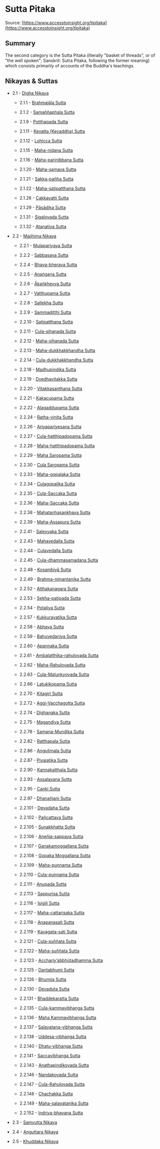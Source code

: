 # Sutta Pitaka

Source: [https://www.accesstoinsight.org/tipitaka](https://www.accesstoinsight.org/tipitaka)

## Summary

The second category is the Sutta Pitaka (literally "basket of threads", or of "the well spoken"; Sanskrit: Sutra Pitaka, following the former meaning) which consists primarily of accounts of the Buddha's teachings.

## Nikayas & Suttas

* 2.1 - [Digha Nikaya](./2.1-digha-nikaya)

  *  2.1.1 - [Brahmajāla Sutta](./2.1-digha-nikaya/2.1.1-brahmaj-la-sutta.md)

  *  2.1.2 - [Samaññaphala Sutta](./2.1-digha-nikaya/2.1.2-sama-aphala-sutta.md)

  *  2.1.9 - [Potthapada Sutta](./2.1-digha-nikaya/2.1.9-potthapada-sutta.md)

  *  2.1.11 - [Kevatta (Kevaddha) Sutta](./2.1-digha-nikaya/2.1.11-kevatta-kevaddha-sutta.md)

  *  2.1.12 - [Lohicca Sutta](./2.1-digha-nikaya/2.1.12-lohicca-sutta.md)

  *  2.1.15 - [Maha-nidana Sutta](./2.1-digha-nikaya/2.1.15-maha-nidana-sutta.md)

  *  2.1.16 - [Maha-parinibbana Sutta](./2.1-digha-nikaya/2.1.16-maha-parinibbana-sutta.md)

  *  2.1.20 - [Maha-samaya Sutta](./2.1-digha-nikaya/2.1.20-maha-samaya-sutta.md)

  *  2.1.21 - [Sakka-pañha Sutta](./2.1-digha-nikaya/2.1.21-sakka-pa-ha-sutta.md)

  *  2.1.22 - [ Maha-satipatthana Sutta](./2.1-digha-nikaya/2.1.22--maha-satipatthana-sutta.md)

  *  2.1.26 - [ Cakkavatti Sutta](./2.1-digha-nikaya/2.1.26--cakkavatti-sutta.md)

  *  2.1.29 - [ Pāsādika Sutta](./2.1-digha-nikaya/2.1.29--p-s-dika-sutta.md)

  *  2.1.31 - [Sigalovada Sutta](./2.1-digha-nikaya/2.1.31-sigalovada-sutta.md)

  *  2.1.32 - [Atanatiya Sutta](./2.1-digha-nikaya/2.1.32-atanatiya-sutta.md)

* 2.2 - [Majjhima Nikaya](./2.2-majjhima-nikaya)

  *  2.2.1 - [Mulapariyaya Sutta](./2.2-majjhima-nikaya/2.2.1-mulapariyaya-sutta.md)

  *  2.2.2 - [Sabbasava Sutta](./2.2-majjhima-nikaya/2.2.2-sabbasava-sutta.md)

  *  2.2.4 - [Bhaya-bherava Sutta](./2.2-majjhima-nikaya/2.2.4-bhaya-bherava-sutta.md)

  *  2.2.5 - [Anaṅgaṇa Sutta](./2.2-majjhima-nikaya/2.2.5-ana-ga-a-sutta.md)

  *  2.2.6 - [Ākaṅkheyya Sutta](./2.2-majjhima-nikaya/2.2.6--ka-kheyya-sutta.md)

  *  2.2.7 - [Vatthupama Sutta](./2.2-majjhima-nikaya/2.2.7-vatthupama-sutta.md)

  *  2.2.8 - [Sallekha Sutta](./2.2-majjhima-nikaya/2.2.8-sallekha-sutta.md)

  *  2.2.9 - [Sammaditthi Sutta](./2.2-majjhima-nikaya/2.2.9-sammaditthi-sutta.md)

  *  2.2.10 - [Satipatthana Sutta](./2.2-majjhima-nikaya/2.2.10-satipatthana-sutta.md)

  *  2.2.11 - [Cula-sihanada Sutta](./2.2-majjhima-nikaya/2.2.11-cula-sihanada-sutta.md)

  *  2.2.12 - [Maha-sihanada Sutta](./2.2-majjhima-nikaya/2.2.12-maha-sihanada-sutta.md)

  *  2.2.13 - [Maha-dukkhakkhandha Sutta](./2.2-majjhima-nikaya/2.2.13-maha-dukkhakkhandha-sutta.md)

  *  2.2.14 - [Cula-dukkhakkhandha Sutta](./2.2-majjhima-nikaya/2.2.14-cula-dukkhakkhandha-sutta.md)

  *  2.2.18 - [Madhupindika Sutta](./2.2-majjhima-nikaya/2.2.18-madhupindika-sutta.md)

  *  2.2.19 - [Dvedhavitakka Sutta](./2.2-majjhima-nikaya/2.2.19-dvedhavitakka-sutta.md)

  *  2.2.20 - [Vitakkasanthana Sutta](./2.2-majjhima-nikaya/2.2.20-vitakkasanthana-sutta.md)

  *  2.2.21 - [Kakacupama Sutta](./2.2-majjhima-nikaya/2.2.21-kakacupama-sutta.md)

  *  2.2.22 - [Alagaddupama Sutta](./2.2-majjhima-nikaya/2.2.22-alagaddupama-sutta.md)

  *  2.2.24 - [Ratha-vinita Sutta](./2.2-majjhima-nikaya/2.2.24-ratha-vinita-sutta.md)

  *  2.2.26 - [Ariyapariyesana Sutta](./2.2-majjhima-nikaya/2.2.26-ariyapariyesana-sutta.md)

  *  2.2.27 - [Cula-hatthipadopama Sutta](./2.2-majjhima-nikaya/2.2.27-cula-hatthipadopama-sutta.md)

  *  2.2.28 - [Maha-hatthipadopama Sutta](./2.2-majjhima-nikaya/2.2.28-maha-hatthipadopama-sutta.md)

  *  2.2.29 - [Maha Saropama Sutta](./2.2-majjhima-nikaya/2.2.29-maha-saropama-sutta.md)

  *  2.2.30 - [Cula Saropama Sutta](./2.2-majjhima-nikaya/2.2.30-cula-saropama-sutta.md)

  *  2.2.33 - [Maha-gopalaka Sutta](./2.2-majjhima-nikaya/2.2.33-maha-gopalaka-sutta.md)

  *  2.2.34 - [Culagopalika Sutta](./2.2-majjhima-nikaya/2.2.34-culagopalika-sutta.md)

  *  2.2.35 - [Cula-Saccaka Sutta](./2.2-majjhima-nikaya/2.2.35-cula-saccaka-sutta.md)

  *  2.2.36 - [Maha-Saccaka Sutta](./2.2-majjhima-nikaya/2.2.36-maha-saccaka-sutta.md)

  *  2.2.38 - [Mahatanhasankhaya Sutta](./2.2-majjhima-nikaya/2.2.38-mahatanhasankhaya-sutta.md)

  *  2.2.39 - [Maha-Assapura Sutta](./2.2-majjhima-nikaya/2.2.39-maha-assapura-sutta.md)

  *  2.2.41 - [Saleyyaka Sutta](./2.2-majjhima-nikaya/2.2.41-saleyyaka-sutta.md)

  *  2.2.43 - [Mahavedalla Sutta](./2.2-majjhima-nikaya/2.2.43-mahavedalla-sutta.md)

  *  2.2.44 - [Culavedalla Sutta](./2.2-majjhima-nikaya/2.2.44-culavedalla-sutta.md)

  *  2.2.45 - [Cula-dhammasamadana Sutta](./2.2-majjhima-nikaya/2.2.45-cula-dhammasamadana-sutta.md)

  *  2.2.48 - [Kosambiyā Sutta](./2.2-majjhima-nikaya/2.2.48-kosambiy-sutta.md)

  *  2.2.49 - [Brahma-nimantanika Sutta](./2.2-majjhima-nikaya/2.2.49-brahma-nimantanika-sutta.md)

  *  2.2.52 - [Atthakanagara Sutta](./2.2-majjhima-nikaya/2.2.52-atthakanagara-sutta.md)

  *  2.2.53 - [Sekha-patipada Sutta](./2.2-majjhima-nikaya/2.2.53-sekha-patipada-sutta.md)

  *  2.2.54 - [Potaliya Sutta](./2.2-majjhima-nikaya/2.2.54-potaliya-sutta.md)

  *  2.2.57 - [Kukkuravatika Sutta](./2.2-majjhima-nikaya/2.2.57-kukkuravatika-sutta.md)

  *  2.2.58 - [Abhaya Sutta](./2.2-majjhima-nikaya/2.2.58-abhaya-sutta.md)

  *  2.2.59 - [Bahuvedaniya Sutta](./2.2-majjhima-nikaya/2.2.59-bahuvedaniya-sutta.md)

  *  2.2.60 - [Apannaka  Sutta](./2.2-majjhima-nikaya/2.2.60-apannaka-sutta.md)

  *  2.2.61 - [Ambalatthika-rahulovada Sutta](./2.2-majjhima-nikaya/2.2.61-ambalatthika-rahulovada-sutta.md)

  *  2.2.62 - [Maha-Rahulovada Sutta](./2.2-majjhima-nikaya/2.2.62-maha-rahulovada-sutta.md)

  *  2.2.63 - [Cula-Malunkyovada Sutta](./2.2-majjhima-nikaya/2.2.63-cula-malunkyovada-sutta.md)

  *  2.2.66 - [Latukikopama Sutta](./2.2-majjhima-nikaya/2.2.66-latukikopama-sutta.md)

  *  2.2.70 - [Kitagiri Sutta](./2.2-majjhima-nikaya/2.2.70-kitagiri-sutta.md)

  *  2.2.72 - [Aggi-Vacchagotta Sutta](./2.2-majjhima-nikaya/2.2.72-aggi-vacchagotta-sutta.md)

  *  2.2.74 - [Dighanaka Sutta](./2.2-majjhima-nikaya/2.2.74-dighanaka-sutta.md)

  *  2.2.75 - [Magandiya Sutta](./2.2-majjhima-nikaya/2.2.75-magandiya-sutta.md)

  *  2.2.78 - [Samana-Mundika Sutta](./2.2-majjhima-nikaya/2.2.78-samana-mundika-sutta.md)

  *  2.2.82 - [Ratthapala Sutta](./2.2-majjhima-nikaya/2.2.82-ratthapala-sutta.md)

  *  2.2.86 - [Angulimala Sutta](./2.2-majjhima-nikaya/2.2.86-angulimala-sutta.md)

  *  2.2.87 - [Piyajatika Sutta](./2.2-majjhima-nikaya/2.2.87-piyajatika-sutta.md)

  *  2.2.90 - [Kannakatthala Sutta](./2.2-majjhima-nikaya/2.2.90-kannakatthala-sutta.md)

  *  2.2.93 - [Assalayana Sutta](./2.2-majjhima-nikaya/2.2.93-assalayana-sutta.md)

  *  2.2.95 - [Canki Sutta](./2.2-majjhima-nikaya/2.2.95-canki-sutta.md)

  *  2.2.97 - [Dhanañjani Sutta](./2.2-majjhima-nikaya/2.2.97-dhana-jani-sutta.md)

  *  2.2.101 - [Devadaha Sutta](./2.2-majjhima-nikaya/2.2.101-devadaha-sutta.md)

  *  2.2.102 - [Pañcattaya Sutta](./2.2-majjhima-nikaya/2.2.102-pa-cattaya-sutta.md)

  *  2.2.105 - [Sunakkhatta Sutta](./2.2-majjhima-nikaya/2.2.105-sunakkhatta-sutta.md)

  *  2.2.106 - [Aneñja-sappaya Sutta](./2.2-majjhima-nikaya/2.2.106-ane-ja-sappaya-sutta.md)

  *  2.2.107 - [Ganakamoggallana Sutta](./2.2-majjhima-nikaya/2.2.107-ganakamoggallana-sutta.md)

  *  2.2.108 - [Gopaka Moggallana Sutta](./2.2-majjhima-nikaya/2.2.108-gopaka-moggallana-sutta.md)

  *  2.2.109 - [Maha-punnama Sutta](./2.2-majjhima-nikaya/2.2.109-maha-punnama-sutta.md)

  *  2.2.110 - [Cula-punnama Sutta](./2.2-majjhima-nikaya/2.2.110-cula-punnama-sutta.md)

  *  2.2.111 - [Anupada Sutta](./2.2-majjhima-nikaya/2.2.111-anupada-sutta.md)

  *  2.2.113 - [Sappurisa Sutta](./2.2-majjhima-nikaya/2.2.113-sappurisa-sutta.md)

  *  2.2.116 - [Isigili Sutta](./2.2-majjhima-nikaya/2.2.116-isigili-sutta.md)

  *  2.2.117 - [Maha-cattarisaka Sutta](./2.2-majjhima-nikaya/2.2.117-maha-cattarisaka-sutta.md)

  *  2.2.118 - [Anapanasati Sutta](./2.2-majjhima-nikaya/2.2.118-anapanasati-sutta.md)

  *  2.2.119 - [Kayagata-sati Sutta](./2.2-majjhima-nikaya/2.2.119-kayagata-sati-sutta.md)

  *  2.2.121 - [Cula-suññata Sutta](./2.2-majjhima-nikaya/2.2.121-cula-su-ata-sutta.md)

  *  2.2.122 - [Maha-suññata Sutta](./2.2-majjhima-nikaya/2.2.122-maha-su-ata-sutta.md)

  *  2.2.123 - [Acchariy’abbhūtadhamma Sutta](./2.2-majjhima-nikaya/2.2.123-acchariy-abbh-tadhamma-sutta.md)

  *  2.2.125 - [Dantabhumi Sutta](./2.2-majjhima-nikaya/2.2.125-dantabhumi-sutta.md)

  *  2.2.126 - [Bhumija Sutta](./2.2-majjhima-nikaya/2.2.126-bhumija-sutta.md)

  *  2.2.130 - [Devaduta Sutta](./2.2-majjhima-nikaya/2.2.130-devaduta-sutta.md)

  *  2.2.131 - [Bhaddekaratta Sutta](./2.2-majjhima-nikaya/2.2.131-bhaddekaratta-sutta.md)

  *  2.2.135 - [Cula-kammavibhanga Sutta](./2.2-majjhima-nikaya/2.2.135-cula-kammavibhanga-sutta.md)

  *  2.2.136 - [Maha Kammavibhanga Sutta](./2.2-majjhima-nikaya/2.2.136-maha-kammavibhanga-sutta.md)

  *  2.2.137 - [Salayatana-vibhanga Sutta](./2.2-majjhima-nikaya/2.2.137-salayatana-vibhanga-sutta.md)

  *  2.2.138 - [Uddesa-vibhanga Sutta](./2.2-majjhima-nikaya/2.2.138-uddesa-vibhanga-sutta.md)

  *  2.2.140 - [Dhatu-vibhanga Sutta](./2.2-majjhima-nikaya/2.2.140-dhatu-vibhanga-sutta.md)

  *  2.2.141 - [Saccavibhanga Sutta](./2.2-majjhima-nikaya/2.2.141-saccavibhanga-sutta.md)

  *  2.2.143 - [Anathapindikovada Sutta](./2.2-majjhima-nikaya/2.2.143-anathapindikovada-sutta.md)

  *  2.2.146 - [Nandakovada Sutta](./2.2-majjhima-nikaya/2.2.146-nandakovada-sutta.md)

  *  2.2.147 - [Cula-Rahulovada Sutta](./2.2-majjhima-nikaya/2.2.147-cula-rahulovada-sutta.md)

  *  2.2.148 - [Chachakka Sutta](./2.2-majjhima-nikaya/2.2.148-chachakka-sutta.md)

  *  2.2.149 - [Maha-salayatanika Sutta](./2.2-majjhima-nikaya/2.2.149-maha-salayatanika-sutta.md)

  *  2.2.152 - [Indriya-bhavana Sutta](./2.2-majjhima-nikaya/2.2.152-indriya-bhavana-sutta.md)

* 2.3 - [Samyutta Nikaya](./2.3-samyutta-nikaya)

* 2.4 - [Anguttara Nikaya](./2.4-anguttara-nikaya)

* 2.5 - [Khuddaka Nikaya](./2.5-khuddaka-nikaya)